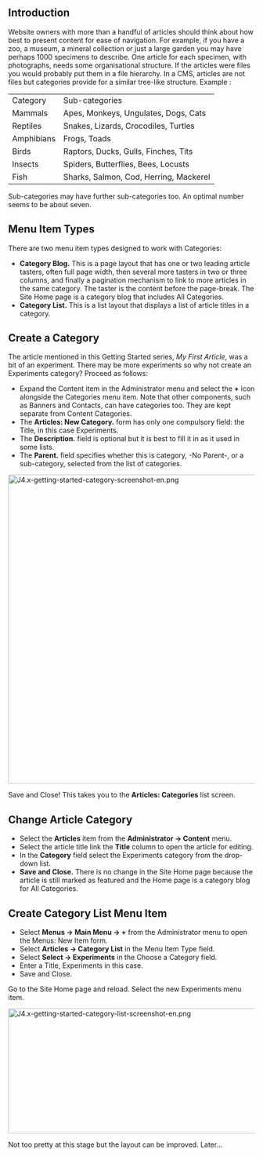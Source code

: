 <!-- Filename: J4.x:Getting_Started:_Adding_a_Category / Display title: Aan de slag: Een categorie toevoegen -->

## Introduction

Website owners with more than a handful of articles should think about
how best to present content for ease of navigation. For example, if you
have a zoo, a museum, a mineral collection or just a large garden you
may have perhaps 1000 specimens to describe. One article for each
specimen, with photographs, needs some organisational structure. If the
articles were files you would probably put them in a file hierarchy. In
a CMS, articles are not files but categories provide for a similar
tree-like structure. Example :

|            |                                        |
|------------|----------------------------------------|
| Category   | Sub-categories                         |
| Mammals    | Apes, Monkeys, Ungulates, Dogs, Cats   |
| Reptiles   | Snakes, Lizards, Crocodiles, Turtles   |
| Amphibians | Frogs, Toads                           |
| Birds      | Raptors, Ducks, Gulls, Finches, Tits   |
| Insects    | Spiders, Butterflies, Bees, Locusts    |
| Fish       | Sharks, Salmon, Cod, Herring, Mackerel |

Sub-categories may have further sub-categories too. An optimal number
seems to be about seven.

## Menu Item Types

There are two menu item types designed to work with Categories:

- **Category Blog.** This is a page layout that has one or two leading
  article tasters, often full page width, then several more tasters in
  two or three columns, and finally a pagination mechanism to link to
  more articles in the same category. The taster is the content before
  the page-break. The Site Home page is a category blog that includes
  All Categories.
- **Category List.** This is a list layout that displays a list of
  article titles in a category.

## Create a Category

The article mentioned in this Getting Started series, *My First
Article*, was a bit of an experiment. There may be more experiments so
why not create an Experiments category? Proceed as follows:

- Expand the Content item in the Administrator menu and select the **+**
  icon alongside the Categories menu item. Note that other components,
  such as Banners and Contacts, can have categories too. They are kept
  separate from Content Categories.
- The **Articles: New Category.** form has only one compulsory field:
  the Title, in this case Experiments.
- The **Description.** field is optional but it is best to fill it in as
  it used in some lists.
- The **Parent.** field specifies whether this is category, -No Parent-,
  or a sub-category, selected from the list of categories.

<img
src="https://docs.joomla.org/images/thumb/0/01/J4.x-getting-started-category-screenshot-en.png/800px-J4.x-getting-started-category-screenshot-en.png"
class="thumbborder" decoding="async"
srcset="https://docs.joomla.org/images/thumb/0/01/J4.x-getting-started-category-screenshot-en.png/1200px-J4.x-getting-started-category-screenshot-en.png 1.5x, https://docs.joomla.org/images/0/01/J4.x-getting-started-category-screenshot-en.png 2x"
data-file-width="1440" data-file-height="1134" width="800" height="630"
alt="J4.x-getting-started-category-screenshot-en.png" />

Save and Close! This takes you to the **Articles: Categories** list
screen.

## Change Article Category

- Select the **Articles** item from the **Administrator **→** Content**
  menu.
- Select the article title link the **Title** column to open the article
  for editing.
- In the **Category** field select the Experiments category from the
  drop-down list.
- **Save and Close.** There is no change in the Site Home page because
  the article is still marked as featured and the Home page is a
  category blog for All Categories.

## Create Category List Menu Item

- Select **Menus **→** Main Menu **→** +** from the Administrator menu
  to open the Menus: New Item form.
- Select **Articles **→** Category List** in the Menu Item Type field.
- Select **Select **→** Experiments** in the Choose a Category field.
- Enter a Title, Experiments in this case.
- Save and Close.

Go to the Site Home page and reload. Select the new Experiments menu
item.

<img
src="https://docs.joomla.org/images/thumb/0/07/J4.x-getting-started-category-list-screenshot-en.png/800px-J4.x-getting-started-category-list-screenshot-en.png"
class="thumbborder" decoding="async"
srcset="https://docs.joomla.org/images/0/07/J4.x-getting-started-category-list-screenshot-en.png 1.5x"
data-file-width="852" data-file-height="272" width="800" height="255"
alt="J4.x-getting-started-category-list-screenshot-en.png" />

Not too pretty at this stage but the layout can be improved. Later...
